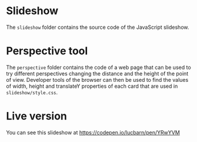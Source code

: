 # Slideshow

The `slideshow` folder contains the source code of the JavaScript slideshow.

# Perspective tool

The `perspective` folder contains the code of a web page that can be used to try
different perspectives changing the distance and the height of the point of view.
Developer tools of the browser can then be used to find the values of width, height
and translateY properties of each card that are used in `slideshow/style.css`.

# Live version

You can see this slideshow at https://codepen.io/lucbarn/pen/YRwYVM
